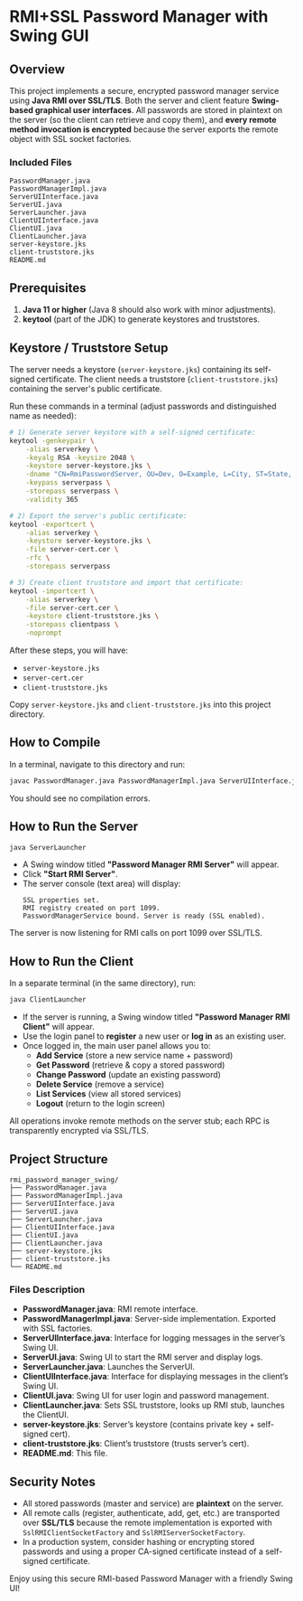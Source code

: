 # RMI+SSL Password Manager with Swing GUI

## Overview

This project implements a secure, encrypted password manager service using **Java RMI over SSL/TLS**. Both the server and client feature **Swing-based graphical user interfaces**. All passwords are stored in plaintext on the server (so the client can retrieve and copy them), and **every remote method invocation is encrypted** because the server exports the remote object with SSL socket factories.

### Included Files

```
PasswordManager.java
PasswordManagerImpl.java
ServerUIInterface.java
ServerUI.java
ServerLauncher.java
ClientUIInterface.java
ClientUI.java
ClientLauncher.java
server-keystore.jks
client-truststore.jks
README.md
```

## Prerequisites

1. **Java 11 or higher** (Java 8 should also work with minor adjustments).  
2. **keytool** (part of the JDK) to generate keystores and truststores.  

## Keystore / Truststore Setup

The server needs a keystore (`server-keystore.jks`) containing its self-signed certificate. The client needs a truststore (`client-truststore.jks`) containing the server's public certificate.

Run these commands in a terminal (adjust passwords and distinguished name as needed):

```bash
# 1) Generate server keystore with a self-signed certificate:
keytool -genkeypair \
    -alias serverkey \
    -keyalg RSA -keysize 2048 \
    -keystore server-keystore.jks \
    -dname "CN=RmiPasswordServer, OU=Dev, O=Example, L=City, ST=State, C=US" \
    -keypass serverpass \
    -storepass serverpass \
    -validity 365

# 2) Export the server's public certificate:
keytool -exportcert \
    -alias serverkey \
    -keystore server-keystore.jks \
    -file server-cert.cer \
    -rfc \
    -storepass serverpass

# 3) Create client truststore and import that certificate:
keytool -importcert \
    -alias serverkey \
    -file server-cert.cer \
    -keystore client-truststore.jks \
    -storepass clientpass \
    -noprompt
```

After these steps, you will have:

- `server-keystore.jks`
- `server-cert.cer`
- `client-truststore.jks`

Copy `server-keystore.jks` and `client-truststore.jks` into this project directory.

## How to Compile

In a terminal, navigate to this directory and run:

```bash
javac PasswordManager.java PasswordManagerImpl.java ServerUIInterface.java ServerUI.java ServerLauncher.java ClientUIInterface.java ClientUI.java ClientLauncher.java
```

You should see no compilation errors.

## How to Run the Server

```bash
java ServerLauncher
```

- A Swing window titled **"Password Manager RMI Server"** will appear.  
- Click **"Start RMI Server"**.  
- The server console (text area) will display:
  ```
  SSL properties set.
  RMI registry created on port 1099.
  PasswordManagerService bound. Server is ready (SSL enabled).
  ```

The server is now listening for RMI calls on port 1099 over SSL/TLS.

## How to Run the Client

In a separate terminal (in the same directory), run:

```bash
java ClientLauncher
```

- If the server is running, a Swing window titled **"Password Manager RMI Client"** will appear.  
- Use the login panel to **register** a new user or **log in** as an existing user.  
- Once logged in, the main user panel allows you to:
  - **Add Service** (store a new service name + password)  
  - **Get Password** (retrieve & copy a stored password)  
  - **Change Password** (update an existing password)  
  - **Delete Service** (remove a service)  
  - **List Services** (view all stored services)  
  - **Logout** (return to the login screen)  

All operations invoke remote methods on the server stub; each RPC is transparently encrypted via SSL/TLS.

## Project Structure

```
rmi_password_manager_swing/
├── PasswordManager.java
├── PasswordManagerImpl.java
├── ServerUIInterface.java
├── ServerUI.java
├── ServerLauncher.java
├── ClientUIInterface.java
├── ClientUI.java
├── ClientLauncher.java
├── server-keystore.jks
├── client-truststore.jks
└── README.md
```

### Files Description

- **PasswordManager.java**: RMI remote interface.  
- **PasswordManagerImpl.java**: Server-side implementation. Exported with SSL factories.  
- **ServerUIInterface.java**: Interface for logging messages in the server’s Swing UI.  
- **ServerUI.java**: Swing UI to start the RMI server and display logs.  
- **ServerLauncher.java**: Launches the ServerUI.  
- **ClientUIInterface.java**: Interface for displaying messages in the client’s Swing UI.  
- **ClientUI.java**: Swing UI for user login and password management.  
- **ClientLauncher.java**: Sets SSL truststore, looks up RMI stub, launches the ClientUI.  
- **server-keystore.jks**: Server’s keystore (contains private key + self-signed cert).  
- **client-truststore.jks**: Client’s truststore (trusts server’s cert).  
- **README.md**: This file.

## Security Notes

- All stored passwords (master and service) are **plaintext** on the server.  
- All remote calls (register, authenticate, add, get, etc.) are transported over **SSL/TLS** because the remote implementation is exported with `SslRMIClientSocketFactory` and `SslRMIServerSocketFactory`.  
- In a production system, consider hashing or encrypting stored passwords and using a proper CA-signed certificate instead of a self-signed certificate.

Enjoy using this secure RMI-based Password Manager with a friendly Swing UI!
